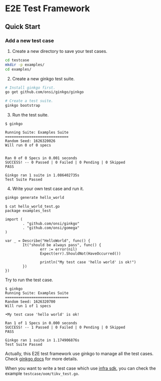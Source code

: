 # E2E Test Framework

## Quick Start

### Add a new test case

1. Create a new directory to save your test cases.

```sh
cd testcase
mkdir -p examples/
cd examples/
```

2. Create a new ginkgo test suite.

```sh
# Install ginkgo first.
go get github.com/onsi/ginkgo/ginkgo

# Create a test suite.
ginkgo bootstrap
```

3. Run the test suite.

```
$ ginkgo

Running Suite: Examples Suite
=============================
Random Seed: 1626320026
Will run 0 of 0 specs


Ran 0 of 0 Specs in 0.001 seconds
SUCCESS! -- 0 Passed | 0 Failed | 0 Pending | 0 Skipped
PASS

Ginkgo ran 1 suite in 1.086402735s
Test Suite Passed
```

4. Write your own test case and run it.

```sh
ginkgo generate hello_world
```

```golang
$ cat hello_world_test.go
package examples_test

import (
        . "github.com/onsi/ginkgo"
        . "github.com/onsi/gomega"
)

var _ = Describe("HelloWorld", func() {
        It("should be always pass", func() {
                err := error(nil)
                Expect(err).ShouldNot(HaveOccurred())

                println("My test case 'hello world' is ok!")
        })
})
```

Try to run the test case.

```
$ ginkgo
Running Suite: Examples Suite
=============================
Random Seed: 1626320700
Will run 1 of 1 specs

•My test case 'hello world' is ok!

Ran 1 of 1 Specs in 0.000 seconds
SUCCESS! -- 1 Passed | 0 Failed | 0 Pending | 0 Skipped
PASS

Ginkgo ran 1 suite in 1.174906876s
Test Suite Passed
```

Actually, this E2E test framework use ginkgo to manage all the test cases. 
Check [ginkgo docs](https://onsi.github.io/ginkgo/) for more details.

When you want to write a test case which use [infra sdk](https://github.com/pingcap/test-infra), 
you can check the example `testcase/oom/tikv_test.go`.